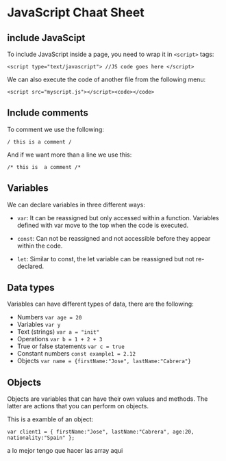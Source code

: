 # JavaScript Chaat Sheet

## include JavaScipt
To include JavaScript inside a page, you need to wrap it in `<script>` tags:

``<script type="text/javascript">
//JS code goes here
</script>``

We can also execute the code of another file from the following menu:

`<script src="myscript.js"></script><code></code>`

## Include comments
To comment we use the following:

`/ this is a comment /`

And if we want more than a line we use this:

`` /* this is 
a comment /* ``

## Variables

We can declare variables in three different ways:

* `var`: It can be reassigned but only accessed within a function. Variables defined with var move to the top when the code is executed.

* `const`: Can not be reassigned and not accessible before they appear within the code.

* `let`: Similar to const, the let variable can be reassigned but not re-declared.

## Data types

Variables can have different types of data, there are the following:

* Numbers  `var age = 20`
* Variables  `var y`
* Text (strings)  `var a = "init"`
* Operations  `var b = 1 + 2 + 3`
* True or false statements `var c = true`
* Constant numbers `const example1 = 2.12`
* Objects  `var name = {firstName:"Jose", lastName:"Cabrera"}`

## Objects

Objects are variables that can have their own values and methods. The latter are actions that you can perform on objects.

This is a examble of an object:

``var client1 = {
    firstName:"Jose",
    lastName:"Cabrera",
    age:20,
    nationality:"Spain"
};``

a lo mejor tengo que hacer las array aqui